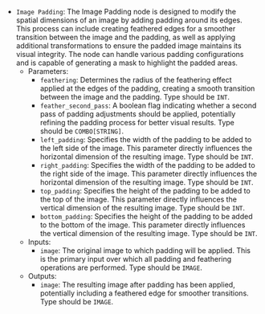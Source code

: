 - `Image Padding`: The Image Padding node is designed to modify the spatial dimensions of an image by adding padding around its edges. This process can include creating feathered edges for a smoother transition between the image and the padding, as well as applying additional transformations to ensure the padded image maintains its visual integrity. The node can handle various padding configurations and is capable of generating a mask to highlight the padded areas.
    - Parameters:
        - `feathering`: Determines the radius of the feathering effect applied at the edges of the padding, creating a smooth transition between the image and the padding. Type should be `INT`.
        - `feather_second_pass`: A boolean flag indicating whether a second pass of padding adjustments should be applied, potentially refining the padding process for better visual results. Type should be `COMBO[STRING]`.
        - `left_padding`: Specifies the width of the padding to be added to the left side of the image. This parameter directly influences the horizontal dimension of the resulting image. Type should be `INT`.
        - `right_padding`: Specifies the width of the padding to be added to the right side of the image. This parameter directly influences the horizontal dimension of the resulting image. Type should be `INT`.
        - `top_padding`: Specifies the height of the padding to be added to the top of the image. This parameter directly influences the vertical dimension of the resulting image. Type should be `INT`.
        - `bottom_padding`: Specifies the height of the padding to be added to the bottom of the image. This parameter directly influences the vertical dimension of the resulting image. Type should be `INT`.
    - Inputs:
        - `image`: The original image to which padding will be applied. This is the primary input over which all padding and feathering operations are performed. Type should be `IMAGE`.
    - Outputs:
        - `image`: The resulting image after padding has been applied, potentially including a feathered edge for smoother transitions. Type should be `IMAGE`.
